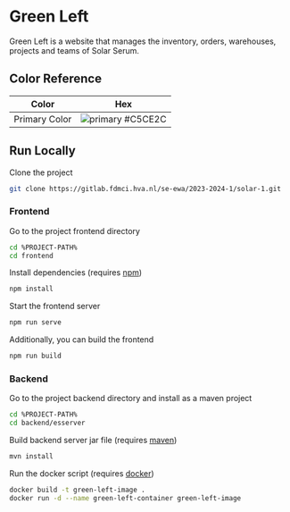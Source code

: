 # Green Left

Green Left is a website that manages the inventory, orders, warehouses, projects and teams of Solar Serum.


## Color Reference

| Color            | Hex                                                              |
|------------------|------------------------------------------------------------------|
| Primary Color    | ![primary](https://via.placeholder.com/10/c5ce2c?text=+) #C5CE2C |



## Run Locally

Clone the project

```bash
git clone https://gitlab.fdmci.hva.nl/se-ewa/2023-2024-1/solar-1.git
```

### Frontend

Go to the project frontend directory

```bash
cd %PROJECT-PATH%
cd frontend
```

Install dependencies (requires [npm](https://nodejs.org/en/download))

```bash
npm install
```

Start the frontend server

```bash
npm run serve
```

Additionally, you can build the frontend

```bash
npm run build
```

### Backend

Go to the project backend directory and install as a maven project

```bash
cd %PROJECT-PATH%
cd backend/esserver
```

Build backend server jar file (requires [maven](https://maven.apache.org/download.cgi))

```bash
mvn install
```

Run the docker script (requires [docker](https://docs.docker.com/desktop/install/windows-install/))

```bash
docker build -t green-left-image .
docker run -d --name green-left-container green-left-image
```

